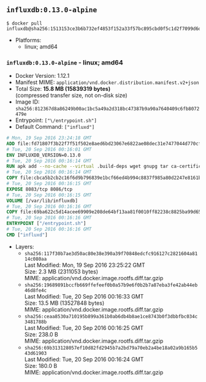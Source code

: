 ## `influxdb:0.13.0-alpine`

```console
$ docker pull influxdb@sha256:1513153ce3b6b732ef4853f152a33f57bc895cbd0f5c1d2f7099d6d2b42fd828
```

-	Platforms:
	-	linux; amd64

### `influxdb:0.13.0-alpine` - linux; amd64

-	Docker Version: 1.12.1
-	Manifest MIME: `application/vnd.docker.distribution.manifest.v2+json`
-	Total Size: **15.8 MB (15839319 bytes)**  
	(compressed transfer size, not on-disk size)
-	Image ID: `sha256:812367d8a86249b00ac1bc5a49a2d318bc47387b9a90a7640409c6fb8072479e`
-	Entrypoint: `["\/entrypoint.sh"]`
-	Default Command: `["influxd"]`

```dockerfile
# Mon, 19 Sep 2016 23:24:18 GMT
ADD file:fd71807f3b22f7f51f502e8aed6bd23067e6822ae08dec31e7477044d770cf48 in / 
# Tue, 20 Sep 2016 00:16:01 GMT
ENV INFLUXDB_VERSION=0.13.0
# Tue, 20 Sep 2016 00:16:14 GMT
RUN apk add --no-cache --virtual .build-deps wget gnupg tar ca-certificates &&     update-ca-certificates &&     gpg --keyserver hkp://ha.pool.sks-keyservers.net         --recv-keys 05CE15085FC09D18E99EFB22684A14CF2582E0C5 &&     wget -q https://dl.influxdata.com/influxdb/releases/influxdb-${INFLUXDB_VERSION}-static_linux_amd64.tar.gz.asc &&     wget -q https://dl.influxdata.com/influxdb/releases/influxdb-${INFLUXDB_VERSION}-static_linux_amd64.tar.gz &&     gpg --batch --verify influxdb-${INFLUXDB_VERSION}-static_linux_amd64.tar.gz.asc influxdb-${INFLUXDB_VERSION}-static_linux_amd64.tar.gz &&     mkdir -p /usr/src &&     tar -C /usr/src -xzf influxdb-${INFLUXDB_VERSION}-static_linux_amd64.tar.gz &&     rm -f /usr/src/influxdb-*/influxdb.conf &&     chmod +x /usr/src/influxdb-*/* &&     cp -a /usr/src/influxdb-*/* /usr/bin/ &&     rm -rf *.tar.gz* /usr/src /root/.gnupg &&     apk del .build-deps
# Tue, 20 Sep 2016 00:16:14 GMT
COPY file:cbca5b2cb2c16f6d9b796839e1bcf66ed4b994c8837f985a80d2247e8161bcc7 in /etc/influxdb/influxdb.conf 
# Tue, 20 Sep 2016 00:16:15 GMT
EXPOSE 8083/tcp 8086/tcp
# Tue, 20 Sep 2016 00:16:15 GMT
VOLUME [/var/lib/influxdb]
# Tue, 20 Sep 2016 00:16:16 GMT
COPY file:69ba622c5d14acee69909e208de64bf13aa81f0010ff82238c8825ba99d65290 in /entrypoint.sh 
# Tue, 20 Sep 2016 00:16:16 GMT
ENTRYPOINT ["/entrypoint.sh"]
# Tue, 20 Sep 2016 00:16:16 GMT
CMD ["influxd"]
```

-	Layers:
	-	`sha256:117f30b7ae3d50ac80e38e390a39f70848edcfc916127c2821604a8114c080aa`  
		Last Modified: Mon, 19 Sep 2016 23:25:22 GMT  
		Size: 2.3 MB (2311053 bytes)  
		MIME: application/vnd.docker.image.rootfs.diff.tar.gzip
	-	`sha256:19689891bccfb669ffefeef0b0a57b9e6f0b2b7a87eba3fe42ab44eb46d8fe4c`  
		Last Modified: Tue, 20 Sep 2016 00:16:33 GMT  
		Size: 13.5 MB (13527848 bytes)  
		MIME: application/vnd.docker.image.rootfs.diff.tar.gzip
	-	`sha256:ceaa8530a710195b899a361b0ab6db4b8ae1ce8743b0f3dbbfbc034c3481788b`  
		Last Modified: Tue, 20 Sep 2016 00:16:25 GMT  
		Size: 238.0 B  
		MIME: application/vnd.docker.image.rootfs.diff.tar.gzip
	-	`sha256:69b313128057ef10d82fd2945b7a2bd79a70eb2a4be18a02a9b165b543d61903`  
		Last Modified: Tue, 20 Sep 2016 00:16:24 GMT  
		Size: 180.0 B  
		MIME: application/vnd.docker.image.rootfs.diff.tar.gzip
